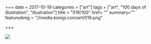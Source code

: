 +++
date = 2017-10-19
categories = ["art"]
tags = ["art", "100 days of illustration", "illustration"]
title = "019/100"
href= ""
summary=""
featuredimg = "//media.konigi.com/art/019.png"

+++

<img src="//media.konigi.com/art/019.png" />
